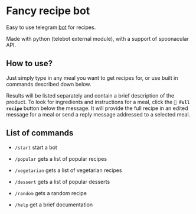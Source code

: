 # Fancy recipe bot
Easy to use telegram [bot](https://t.me/kw_recipe_bot) for recipes.

Made with python (telebot external module), with a support of spoonacular API.

## How to use?
Just simply type in any meal you want to get recipes for, or use built in commands described down below.

Results will be listed separately and contain a brief description of the product.
To look for ingredients and instructions for a meal, click the <kbd>__```🔖 Full recipe```__</kbd> button below the message.
It will provide the full recipe in an edited message for a meal or send a reply message addressed to a selected meal.

## List of commands

* ```/start``` start a bot

* ```/popular``` gets a list of popular recipes

* ```/vegetarian``` gets a list of vegetarian recipes

* ```/dessert``` gets a list of popular desserts

* ```/random``` gets a random recipe

* ```/help``` get a brief documentation